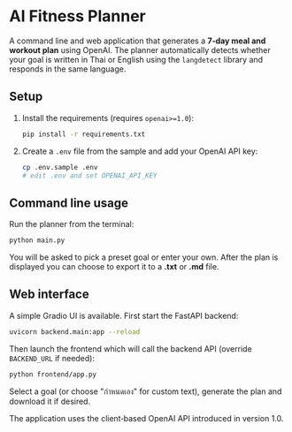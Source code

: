 # AI Fitness Planner

A command line and web application that generates a **7‑day meal and workout plan** using OpenAI. The planner automatically detects whether your goal is written in Thai or English using the `langdetect` library and responds in the same language.

## Setup

1. Install the requirements (requires `openai>=1.0`):

   ```bash
   pip install -r requirements.txt
   ```

2. Create a `.env` file from the sample and add your OpenAI API key:

   ```bash
   cp .env.sample .env
   # edit .env and set OPENAI_API_KEY
   ```

## Command line usage

Run the planner from the terminal:

```bash
python main.py
```

You will be asked to pick a preset goal or enter your own. After the plan is displayed you can choose to export it to a **.txt** or **.md** file.

## Web interface

A simple Gradio UI is available. First start the FastAPI backend:

```bash
uvicorn backend.main:app --reload
```

Then launch the frontend which will call the backend API (override `BACKEND_URL` if needed):

```bash
python frontend/app.py
```

Select a goal (or choose "กำหนดเอง" for custom text), generate the plan and download it if desired.

The application uses the client‑based OpenAI API introduced in version 1.0.

